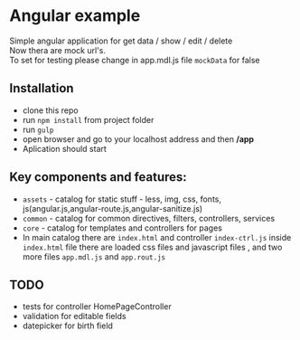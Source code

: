 # Angular example

Simple angular application for get data / show / edit / delete<br>
Now thera are mock url's.<br>
To set for testing please change in app.mdl.js file `mockData` for false


## Installation
* clone this repo
* run `npm install` from project folder
* run `gulp`
* open browser and go to your localhost address  and then  **/app**
* Aplication should start

## Key components and features:
* `assets` - catalog for static stuff - less, img, css, fonts, js(angular.js,angular-route.js,angular-sanitize.js)
* `common` - catalog for common directives, filters, controllers, services
* `core` - catalog for templates and controllers for pages
* In main catalog there are `index.html` and controller `index-ctrl.js` inside `index.html` file there are loaded css files and javascript files ,
  and two more files `app.mdl.js` and `app.rout.js`

## TODO
* tests for controller HomePageController
* validation for editable fields
* datepicker for birth field
